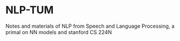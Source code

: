 # NLP-TUM
Notes and materials of NLP from Speech and Language Processing, a primal on NN models and stanford CS 224N
